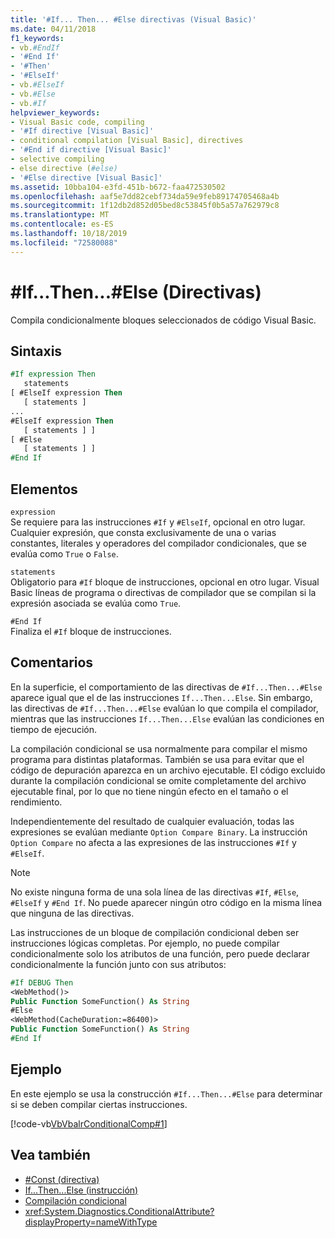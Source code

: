 ```yaml
---
title: '#If... Then... #Else directivas (Visual Basic)'
ms.date: 04/11/2018
f1_keywords:
- vb.#EndIf
- '#End If'
- '#Then'
- '#ElseIf'
- vb.#ElseIf
- vb.#Else
- vb.#If
helpviewer_keywords:
- Visual Basic code, compiling
- '#If directive [Visual Basic]'
- conditional compilation [Visual Basic], directives
- '#End if directive [Visual Basic]'
- selective compiling
- else directive (#else)
- '#Else directive [Visual Basic]'
ms.assetid: 10bba104-e3fd-451b-b672-faa472530502
ms.openlocfilehash: aaf5e7dd82cebf734da59e9feb89174705468a4b
ms.sourcegitcommit: 1f12db2d852d05bed8c53845f0b5a57a762979c8
ms.translationtype: MT
ms.contentlocale: es-ES
ms.lasthandoff: 10/18/2019
ms.locfileid: "72580088"
---
```

# <a name="ifthenelse-directives"></a>#If...Then...#Else (Directivas)

Compila condicionalmente bloques seleccionados de código Visual Basic.

## <a name="syntax"></a>Sintaxis

```vb
#If expression Then
   statements
[ #ElseIf expression Then
   [ statements ]
...
#ElseIf expression Then
   [ statements ] ]
[ #Else
   [ statements ] ]
#End If
```

## <a name="parts"></a>Elementos

`expression`  
Se requiere para las instrucciones `#If` y `#ElseIf`, opcional en otro lugar. Cualquier expresión, que consta exclusivamente de una o varias constantes, literales y operadores del compilador condicionales, que se evalúa como `True` o `False`.

`statements`  
Obligatorio para `#If` bloque de instrucciones, opcional en otro lugar. Visual Basic líneas de programa o directivas de compilador que se compilan si la expresión asociada se evalúa como `True`.

`#End If`  
Finaliza el `#If` bloque de instrucciones.

## <a name="remarks"></a>Comentarios

En la superficie, el comportamiento de las directivas de `#If...Then...#Else` aparece igual que el de las instrucciones `If...Then...Else`. Sin embargo, las directivas de `#If...Then...#Else` evalúan lo que compila el compilador, mientras que las instrucciones `If...Then...Else` evalúan las condiciones en tiempo de ejecución.

La compilación condicional se usa normalmente para compilar el mismo programa para distintas plataformas. También se usa para evitar que el código de depuración aparezca en un archivo ejecutable. El código excluido durante la compilación condicional se omite completamente del archivo ejecutable final, por lo que no tiene ningún efecto en el tamaño o el rendimiento.

Independientemente del resultado de cualquier evaluación, todas las expresiones se evalúan mediante `Option Compare Binary`. La instrucción `Option Compare` no afecta a las expresiones de las instrucciones `#If` y `#ElseIf`.

> [!NOTE]
> No existe ninguna forma de una sola línea de las directivas `#If`, `#Else`, `#ElseIf` y `#End If`. No puede aparecer ningún otro código en la misma línea que ninguna de las directivas.

Las instrucciones de un bloque de compilación condicional deben ser instrucciones lógicas completas. Por ejemplo, no puede compilar condicionalmente solo los atributos de una función, pero puede declarar condicionalmente la función junto con sus atributos:

```vb
#If DEBUG Then
<WebMethod()>
Public Function SomeFunction() As String
#Else
<WebMethod(CacheDuration:=86400)>
Public Function SomeFunction() As String
#End If
```

## <a name="example"></a>Ejemplo

En este ejemplo se usa la construcción `#If...Then...#Else` para determinar si se deben compilar ciertas instrucciones.

[!code-vb[VbVbalrConditionalComp#1](~/samples/snippets/visualbasic/VS_Snippets_VBCSharp/VbVbalrConditionalComp/VB/Class1.vb#1)]

## <a name="see-also"></a>Vea también

- [#Const (directiva)](../../../visual-basic/language-reference/directives/const-directive.md)
- [If...Then...Else (instrucción)](../../../visual-basic/language-reference/statements/if-then-else-statement.md)
- [Compilación condicional](../../../visual-basic/programming-guide/program-structure/conditional-compilation.md)
- <xref:System.Diagnostics.ConditionalAttribute?displayProperty=nameWithType>
